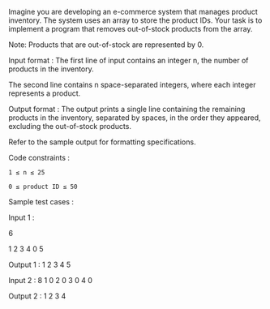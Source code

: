 Imagine you are developing an e-commerce system that manages product inventory. The system uses an array to store the product IDs. Your task is to implement a program that removes out-of-stock products from the array.



Note: Products that are out-of-stock are represented by 0. 

Input format :
The first line of input contains an integer n, the number of products in the inventory.

The second line contains n space-separated integers, where each integer represents a product.

Output format :
The output prints a single line containing the remaining products in the inventory, separated by spaces, in the order they appeared, excluding the out-of-stock products.



Refer to the sample output for formatting specifications.

Code constraints :

`1 ≤ n ≤ 25`

`0 ≤ product ID ≤ 50`

Sample test cases :

Input 1 :

6

1 2 3 4 0 5

Output 1 :
1 2 3 4 5 

Input 2 :
8
1 0 2 0 3 0 4 0

Output 2 :
1 2 3 4 
